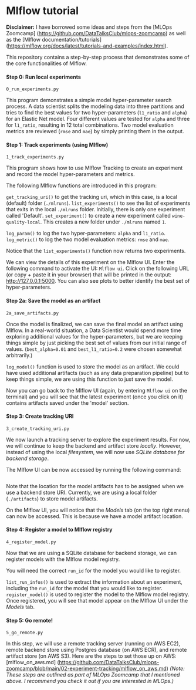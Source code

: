 # Mlflow tutorial

**Disclaimer:** I have borrowed some ideas and steps from the [MLOps Zoomcamp] (https://github.com/DataTalksClub/mlops-zoomcamp) as well as the [Mlflow documentation/tutorials] (https://mlflow.org/docs/latest/tutorials-and-examples/index.html).

This repository contains a step-by-step process that demonstrates some of the core functionalities of Mlflow.

#### Step 0: Run local experiments

`0_run_experiments.py`

This program demonstrates a simple model hyper-parameter search process. A data scientist splits the modeling data into three partitions and tries to find the best values for two hyper-parameters (`l1_ratio` and `alpha`) for an Elastic Net model. Four different values are tested for `alpha` and three for `l1_ratio`, resulting in 12 total combinations. Two model evaluation metrics are reviewed (`rmse` and `mae`) by simply printing them in the output.

#### Step 1: Track experiments (using Mlflow)

`1_track_experiments.py`

This program shows how to use Mlflow Tracking to create an experiment and record the model hyper-parameters and metrics.

The following Mlflow functions are introduced in this program:

`get_tracking_uri()` to get the tracking uri, which in this case, is a local (default) folder (`./mlruns`).
`list_experiments()` to see the list of experiments that exits in the local `./mlruns` folder. Initially, there is only one experiment called 'Default'.
`set_experiment()` to create a new experiment called `wine-quality-local`. This creates a new folder under `./mlruns` named `1`.

`log_param()` to log the two hyper-parameters: `alpha` and `l1_ratio`.
`log_metric()` to log the two model evaluation metrics: `rmse` and `mae`.

Notice that the `list_experiments()` function now returns two experiments.

We can view the details of this experiment on the Mlflow UI. Enter the following command to activate the UI: `Mlflow ui`. Click on the following URL (or copy + paste it in your browser) that will be printed in the output: http://127.0.0.1:5000. You can also see plots to better identify the best set of hyper-parameters.

#### Step 2a: Save the model as an artifact

`2a_save_artifacts.py`

Once the model is finalized, we can save the final model an artifact using Mlflow. In a real-world situation, a Data Scientist would spend more time exploring additional values for the hyper-parameters, but we are keeping things simple by just picking the best set of values from our initial range of values. (`best_alpha=0.01` and `best_l1_ratio=0.2` were chosen somewhat arbitrarily.)

`log_model()` function is used to store the model as an artifact. We could have used additional artifacts (such as any data preparation pipeline) but to keep things simple, we are using this function to just save the model.

Now you can go back to the Mlflow UI (again, by entering `Mlflow ui` on the terminal) and you will see that the latest experiment (once you click on it) contains artifacts saved under the 'model' section. 

#### Step 3: Create tracking URI

`3_create_tracking_uri.py`

We now launch a tracking server to explore the experiment results. For now, we will continue to keep the backend and artifact store _locally_. However, instead of using the local _filesystem_, we will now use *SQLite database for backend storage*. 

The Mlflow UI can be now accessed by running the following command: 
```Mlflow server --backend-store-uri sqlite:///mydb.sqlite --default-artifact-root ./artifacts
```

Note that the location for the model artifacts has to be assigned when we use a backend store URI. Currently, we are using a local folder (`./artifacts`) to store model artifacts.

On the Mlflow UI, you will notice that the *Models* tab (on the top right menu) can now be accessed. This is because we have a model artifact location.

#### Step 4: Register a model to Mlflow registry

`4_register_model.py`

Now that we are using a SQLite database for backend storage, we can register models with the Mlflow model registry.

You will need the correct `run_id` for the model you would like to register. 

`list_run_infos()` is used to extract the information about an experiment, including the `run_id` for the model that you would like to register.
`register_model()` is used to register the model to the Mlflow model registry. Once registered, you will see that model appear on the Mlflow UI under the *Models* tab.

#### Step 5: Go remote!

`5_go_remote.py`

In this step, we will use a remote tracking server (running on AWS EC2), remote backend store using Postgres database (on AWS ECR), and remote artifact store (on AWS S3). Here are the steps to set those up on AWS: [mlflow_on_aws.md] (https://github.com/DataTalksClub/mlops-zoomcamp/blob/main/02-experiment-tracking/mlflow_on_aws.md) _(Note: These steps are outlined as part of MLOps Zoomcamp that I mentioned above. I recommend you check it out if you are interested in MLOps.)_

